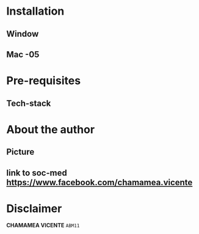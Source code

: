 # Installation 
  ## Window
  
  ## Mac -05
  
  
# Pre-requisites
  ## Tech-stack


# About the author
  ## Picture
  ## link to soc-med https://www.facebook.com/chamamea.vicente

# Disclaimer
**CHAMAMEA VICENTE**
 ``ABM11``
